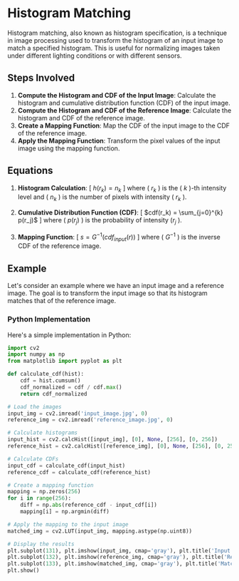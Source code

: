 
# Histogram Matching

Histogram matching, also known as histogram specification, is a technique in image processing used to transform the histogram of an input image to match a specified histogram. This is useful for normalizing images taken under different lighting conditions or with different sensors.

## Steps Involved

1. **Compute the Histogram and CDF of the Input Image**: Calculate the histogram and cumulative distribution function (CDF) of the input image.
2. **Compute the Histogram and CDF of the Reference Image**: Calculate the histogram and CDF of the reference image.
3. **Create a Mapping Function**: Map the CDF of the input image to the CDF of the reference image.
4. **Apply the Mapping Function**: Transform the pixel values of the input image using the mapping function.

## Equations

1. **Histogram Calculation**:
   \[
   $h(r_k) = n_k$
   \]
   where \( $r_k$ \) is the \( $k$ \)-th intensity level and \( $n_k$ \) is the number of pixels with intensity \( $r_k$ \).

2. **Cumulative Distribution Function (CDF)**:
   \[
   $cdf(r_k) = \sum_{j=0}^{k} p(r_j)$
   \]
   where \( $p(r_j)$ \) is the probability of intensity \($r_j$ \).

3. **Mapping Function**:
   \[
   $s = G^{-1}(cdf_{input}(r))$
   \]
   where \( $G^{-1}$ \) is the inverse CDF of the reference image.

## Example

Let's consider an example where we have an input image and a reference image. The goal is to transform the input image so that its histogram matches that of the reference image.

### Python Implementation

Here's a simple implementation in Python:

```python
import cv2
import numpy as np
from matplotlib import pyplot as plt

def calculate_cdf(hist):
    cdf = hist.cumsum()
    cdf_normalized = cdf / cdf.max()
    return cdf_normalized

# Load the images
input_img = cv2.imread('input_image.jpg', 0)
reference_img = cv2.imread('reference_image.jpg', 0)

# Calculate histograms
input_hist = cv2.calcHist([input_img], [0], None, [256], [0, 256])
reference_hist = cv2.calcHist([reference_img], [0], None, [256], [0, 256])

# Calculate CDFs
input_cdf = calculate_cdf(input_hist)
reference_cdf = calculate_cdf(reference_hist)

# Create a mapping function
mapping = np.zeros(256)
for i in range(256):
    diff = np.abs(reference_cdf - input_cdf[i])
    mapping[i] = np.argmin(diff)

# Apply the mapping to the input image
matched_img = cv2.LUT(input_img, mapping.astype(np.uint8))

# Display the results
plt.subplot(131), plt.imshow(input_img, cmap='gray'), plt.title('Input Image')
plt.subplot(132), plt.imshow(reference_img, cmap='gray'), plt.title('Reference Image')
plt.subplot(133), plt.imshow(matched_img, cmap='gray'), plt.title('Matched Image')
plt.show()
